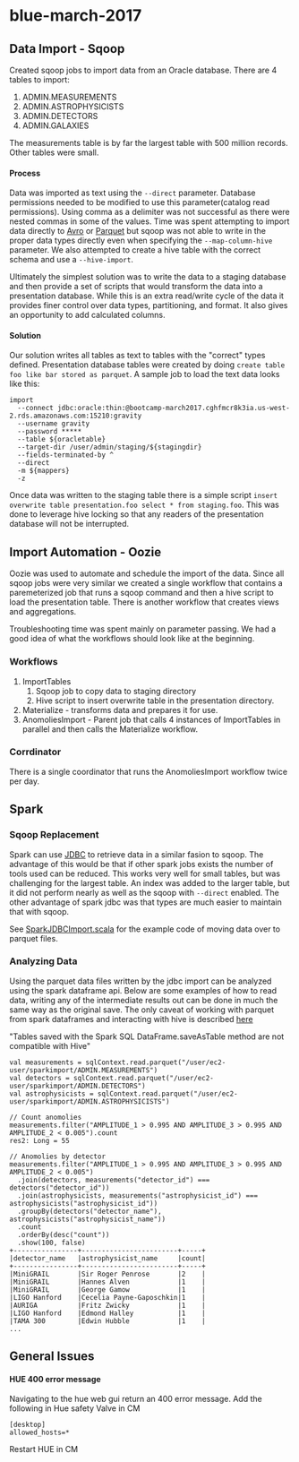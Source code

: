# blue-march-2017

## Data Import - Sqoop
Created sqoop jobs to import data from an Oracle database.  There are 4 tables to import:

1. ADMIN.MEASUREMENTS
1. ADMIN.ASTROPHYSICISTS
1. ADMIN.DETECTORS
1. ADMIN.GALAXIES

The measurements table is by far the largest table with 500 million records.  Other tables were small.  

#### Process
Data was imported as text using the ```--direct``` parameter.  Database permissions needed to be modified to use this parameter(catalog read permissions).  Using comma as a delimiter was not successful as there were nested commas in some of the values.  Time was spent attempting to import data directly to [Avro](http://avro.apache.org/) or [Parquet](http://parquet.apache.org/) but sqoop was not able to write in the proper data types directly even when specifying the ```--map-column-hive``` parameter.  We also attempted to create a hive table with the correct schema and use a ```--hive-import```.  

Ultimately the simplest solution was to write the data to a staging database and then provide a set of scripts that would transform the data into a presentation database.  While this is an extra read/write cycle of the data it provides finer control over data types, partitioning, and format.  It also gives an opportunity to add calculated columns.  

#### Solution
Our solution writes all tables as text to tables with the "correct" types defined.  Presentation database tables were created by doing ```create table foo like bar stored as parquet```.  A sample job to load the text data looks like this:

```
import 
  --connect jdbc:oracle:thin:@bootcamp-march2017.cghfmcr8k3ia.us-west-2.rds.amazonaws.com:15210:gravity 
  --username gravity 
  --password *****  
  --table ${oracletable} 
  --target-dir /user/admin/staging/${stagingdir} 
  --fields-terminated-by ^ 
  --direct 
  -m ${mappers} 
  -z
```

Once data was written to the staging table there is a simple script ```insert overwrite table presentation.foo select * from staging.foo```.  This was done to leverage hive locking so that any readers of the presentation database will not be interrupted.


## Import Automation - Oozie
Oozie was used to automate and schedule the import of the data.  Since all sqoop jobs were very similar we created a single workflow that contains a paremeterized job that runs a sqoop command and then a hive script to load the presentation table.  There is another workflow that creates views and aggregations.

Troubleshooting time was spent mainly on parameter passing.  We had a good idea of what the workflows should look like at the beginning.

### Workflows
1. ImportTables
    1. Sqoop job to copy data to staging directory
    1. Hive script to insert overwrite table in the presentation directory.
1. Materialize - transforms data and prepares it for use.
1. AnomoliesImport - Parent job that calls 4 instances of ImportTables in parallel and then calls the Materialize workflow.

### Corrdinator
There is a single coordinator that runs the AnomoliesImport workflow twice per day.

## Spark

### Sqoop Replacement
Spark can use [JDBC](https://spark.apache.org/docs/1.6.0/sql-programming-guide.html#jdbc-to-other-databases) to retrieve data in a similar fasion to sqoop.  The advantage of this would be that if other spark jobs exists the number of tools used can be reduced.  This works very well for small tables, but was challenging for the largest table.  An index was added to the larger table, but it did not perform nearly as well as the sqoop with ```--direct``` enabled.  The other advantage of spark jdbc was that types are much easier to maintain that with sqoop.

See [SparkJDBCImport.scala](spark/src/main/scala/bootcamp/SparkJDBCImport.scala) for the example code of moving data over to parquet files.

### Analyzing Data
Using the parquet data files written by the jdbc import can be analyzed using the spark dataframe api.  Below are some examples of how to read data, writing any of the intermediate results out can be done in much the same way as the original save.  The only caveat of working with parquet from spark dataframes and interacting with hive is described [here](https://www.cloudera.com/documentation/enterprise/release-notes/topics/cdh_rn_spark_ki.html) 

"Tables saved with the Spark SQL DataFrame.saveAsTable method are not compatible with Hive"

```
val measurements = sqlContext.read.parquet("/user/ec2-user/sparkimport/ADMIN.MEASUREMENTS")
val detectors = sqlContext.read.parquet("/user/ec2-user/sparkimport/ADMIN.DETECTORS")
val astrophysicists = sqlContext.read.parquet("/user/ec2-user/sparkimport/ADMIN.ASTROPHYSICISTS")

// Count anomolies
measurements.filter("AMPLITUDE_1 > 0.995 AND AMPLITUDE_3 > 0.995 AND AMPLITUDE_2 < 0.005").count
res2: Long = 55  

// Anomolies by detector
measurements.filter("AMPLITUDE_1 > 0.995 AND AMPLITUDE_3 > 0.995 AND AMPLITUDE_2 < 0.005")
  .join(detectors, measurements("detector_id") === detectors("detector_id"))
  .join(astrophysicists, measurements("astrophysicist_id") === astrophysicists("astrophysicist_id"))
  .groupBy(detectors("detector_name"), astrophysicists("astrophysicist_name"))
  .count
  .orderBy(desc("count"))
  .show(100, false)
+----------------+------------------------+-----+                               
|detector_name   |astrophysicist_name     |count|
+----------------+------------------------+-----+
|MiniGRAIL       |Sir Roger Penrose       |2    |
|MiniGRAIL       |Hannes Alven            |1    |
|MiniGRAIL       |George Gamow            |1    |
|LIGO Hanford    |Cecelia Payne-Gaposchkin|1    |
|AURIGA          |Fritz Zwicky            |1    |
|LIGO Hanford    |Edmond Halley           |1    |
|TAMA 300        |Edwin Hubble            |1    |
...
```

## General Issues
#### HUE 400 error message
Navigating to the hue web gui return an 400 error message.
Add the following in Hue safety Valve in CM
```
[desktop]
allowed_hosts=*
```
Restart HUE in CM
